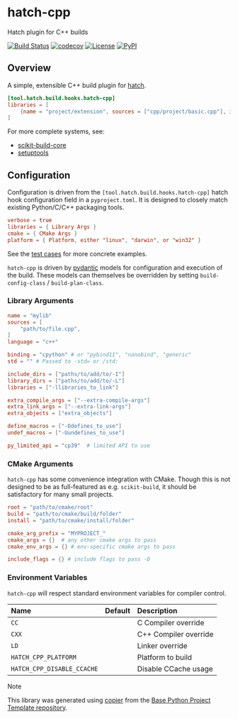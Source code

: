 # hatch-cpp

Hatch plugin for C++ builds

[![Build Status](https://github.com/python-project-templates/hatch-cpp/actions/workflows/build.yaml/badge.svg?branch=main&event=push)](https://github.com/python-project-templates/hatch-cpp/actions/workflows/build.yaml)
[![codecov](https://codecov.io/gh/python-project-templates/hatch-cpp/branch/main/graph/badge.svg)](https://codecov.io/gh/python-project-templates/hatch-cpp)
[![License](https://img.shields.io/github/license/python-project-templates/hatch-cpp)](https://github.com/python-project-templates/hatch-cpp)
[![PyPI](https://img.shields.io/pypi/v/hatch-cpp.svg)](https://pypi.python.org/pypi/hatch-cpp)

## Overview

A simple, extensible C++ build plugin for [hatch](https://hatch.pypa.io/latest/).

```toml
[tool.hatch.build.hooks.hatch-cpp]
libraries = [
    {name = "project/extension", sources = ["cpp/project/basic.cpp"], include-dirs = ["cpp"]}
]
```

For more complete systems, see:

- [scikit-build-core](https://github.com/scikit-build/scikit-build-core)
- [setuptools](https://setuptools.pypa.io/en/latest/userguide/ext_modules.html)

## Configuration

Configuration is driven from the `[tool.hatch.build.hooks.hatch-cpp]` hatch hook configuration field in a `pyproject.toml`.
It is designed to closely match existing Python/C/C++ packaging tools.

```toml
verbose = true
libraries = { Library Args }
cmake = { CMake Args }
platform = { Platform, either "linux", "darwin", or "win32" }
```

See the [test cases](./hatch_cpp/tests/) for more concrete examples.

`hatch-cpp` is driven by [pydantic](https://docs.pydantic.dev/latest/) models for configuration and execution of the build.
These models can themselves be overridden by setting `build-config-class` / `build-plan-class`.

### Library Arguments

```toml
name = "mylib"
sources = [
    "path/to/file.cpp",
]
language = "c++"

binding = "cpython" # or "pybind11", "nanobind", "generic"
std = "" # Passed to -std= or /std:

include_dirs = ["paths/to/add/to/-I"]
library_dirs = ["paths/to/add/to/-L"]
libraries = ["-llibraries_to_link"]

extra_compile_args = ["--extra-compile-args"]
extra_link_args = ["--extra-link-args"]
extra_objects = ["extra_objects"]

define_macros = ["-Ddefines_to_use"]
undef_macros = ["-Uundefines_to_use"]

py_limited_api = "cp39"  # limited API to use
```

### CMake Arguments

`hatch-cpp` has some convenience integration with CMake.
Though this is not designed to be as full-featured as e.g. `scikit-build`, it should be satisfactory for many small projects.

```toml
root = "path/to/cmake/root"
build = "path/to/cmake/build/folder"
install = "path/to/cmake/install/folder"

cmake_arg_prefix = "MYPROJECT_"
cmake_args = {}  # any other cmake args to pass
cmake_env_args = {} # env-specific cmake args to pass

include_flags = {} # include flags to pass -D
```

### Environment Variables

`hatch-cpp` will respect standard environment variables for compiler control.

| Name                       | Default | Description           |
| :------------------------- | :------ | :-------------------- |
| `CC`                       |         | C Compiler override   |
| `CXX`                      |         | C++ Compiler override |
| `LD`                       |         | Linker override       |
| `HATCH_CPP_PLATFORM`       |         | Platform to build     |
| `HATCH_CPP_DISABLE_CCACHE` |         | Disable CCache usage  |

> [!NOTE]
> This library was generated using [copier](https://copier.readthedocs.io/en/stable/) from the [Base Python Project Template repository](https://github.com/python-project-templates/base).
